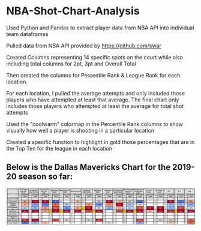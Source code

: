 # NBA-Shot-Chart-Analysis #
Used Python and Pandas to extract player data from NBA API into individual team dataframes

Pulled data from NBA API provided by https://github.com/swar

Created Columns representing 14 specific spots on the court while also including total columns for 2pt, 3pt and Overall Total

Then created the columns for Percentile Rank & League Rank for each location.

For each location, I pulled the average attempts and only included those players who have attempted at least that average.
The final chart only includes those players who attempted at least the average for total shot attempts

Used the "coolwarm" colormap in the Percentile Rank columns to show visually how well a player is shooting in a particular location

Created a specific function to highlight in gold those percentages that are in the Top Ten for the league in each location

## Below is the Dallas Mavericks Chart for the 2019-20 season so far:

![Alt text](https://github.com/jkalter86/NBA-Shot-Chart-Analysis/blob/master/Dallas%20Mavericks.png)
